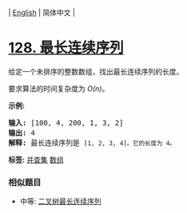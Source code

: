 | [English](README_EN.md) | 简体中文 |

# [128. 最长连续序列](https://leetcode-cn.com/problems/longest-consecutive-sequence)
<p>给定一个未排序的整数数组，找出最长连续序列的长度。</p>

<p>要求算法的时间复杂度为&nbsp;<em>O(n)</em>。</p>

<p><strong>示例:</strong></p>

<pre><strong>输入:</strong>&nbsp;[100, 4, 200, 1, 3, 2]
<strong>输出:</strong> 4
<strong>解释:</strong> 最长连续序列是 <code>[1, 2, 3, 4]。它的长度为 4。</code></pre>

**标签:**  [并查集](https://leetcode-cn.com/tag/union-find) [数组](https://leetcode-cn.com/tag/array) 
 ### 相似题目
- 中等:	[二叉树最长连续序列](https://leetcode-cn.com/problems/binary-tree-longest-consecutive-sequence) 
